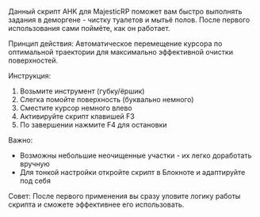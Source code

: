 Данный скрипт AHK для MajesticRP поможет вам быстро выполнять задания в деморгене - чистку туалетов и мытьё полов. После первого использования сами поймёте, как он работает.

Принцип действия:
Автоматическое перемещение курсора по оптимальной траектории для максимально эффективной очистки поверхностей.

Инструкция:
1. Возьмите инструмент (губку/ёршик)
2. Слегка помойте поверхность (буквально немного)
3. Сместите курсор немного влево
4. Активируйте скрипт клавишей F3
5. По завершении нажмите F4 для остановки

Важно:
- Возможны небольшие неочищенные участки - их легко доработать вручную
- Для тонкой настройки откройте скрипт в Блокноте и адаптируйте под себя

Совет: После первого применения вы сразу уловите логику работы скрипта и сможете эффективнее его использовать.
